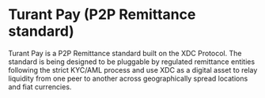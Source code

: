 # Turant Pay (P2P Remittance standard)

Turant Pay is a P2P Remittance standard built on the XDC Protocol. The standard is being designed to be pluggable by regulated  remittance entities following the strict KYC/AML process and use XDC as a digital asset to relay liquidity from one peer to another across geographically spread locations and fiat currencies.
